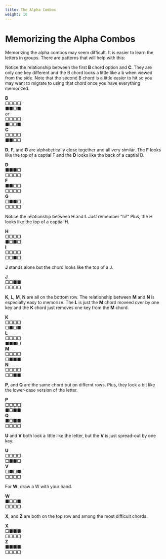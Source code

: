 ```yaml
---
title: The Alpha Combos
weight: 10
---
```


# Memorizing the Alpha Combos

Memorizing the alpha combos may seem difficult. It is easier to learn the letters in groups. There are patterns that will help with this:

Notice the relationship between the first **B** chord option and **C**. They are only one key different and the B chord looks a little like a b when viewed from the side. Note that the second B chord is a little easier to hit so you may want to migrate to using that chord once you have everything memorized.   

**B**  
□□□□  
■■□■  
*or*  
□□□□  
■□□■  
**C**  
□□□□  
■■□□  

**D**, **F**, and **G** are alphabetically close together and all very similar. The **F** looks like the top of a captial F and the **D** looks like the back of a captial D.    

**D**  
■■■□  
□□□□  
**F**  
■■□□  
□□□□  
**G**  
□■■□  
□□□□  

Notice the relationship between **H** and **I**. Just remember "hi!" Plus, the H looks like the top of a captial H.    

**H**  
□□□□  
■□■□  
**I**  
□□□□  
□□■□  

**J** stands alone but the chord looks like the top of a J.   

**J**  
□□■■  
□□□□  

**K**, **L**, **M**, **N** are all on the bottom row. The relationship between **M** and **N** is especially easy to memorize. The **L** is just the **M** chord moveed over by one key and the **K** chord just removes one key from the **M** chord. 

**K**  
□□□□  
□■□■  
**L**  
□□□□  
■■■□  
**M**  
□□□□  
□■■■  
**N**  
□□□□  
□□■■  

**P**, and **Q** are the same chord but on differnt rows. Plus, they look a bit like the lower-case version of the letter. 

**P**  
□□□□  
■□■■  
**Q**  
■□■■  
□□□□  

**U** and **V** both look a little like the letter, but the **V** is just spread-out by one key.   

**U**  
□□□□  
□■■□  
**V**  
□■□■  
□□□□  

For **W**, draw a W with your hand.  

**W**  
■□□■  
□□□□  

**X**, and **Z** are both on the top row and among the most difficult chords.   

**X**  
□■■■  
□□□□  
**Z**  
■■■■  
□□□□  
